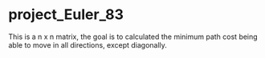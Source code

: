 project_Euler_83
================

This is a n x n matrix, the goal is to calculated the minimum path cost being able to move in all directions, except diagonally. 
